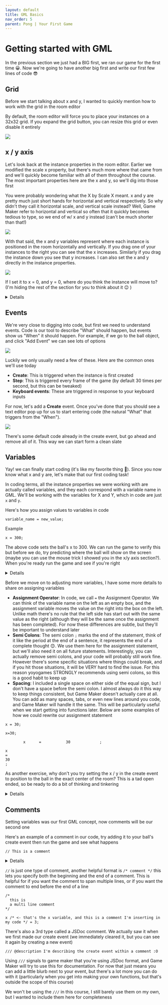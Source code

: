 ```yaml
---
layout: default
title: GML Basics
nav_order: 5
parent: Pong | Your First Game
---
```


# Getting started with GML

In the previous section we just had a BIG first, we ran our game for the first time 😀. Now we're going to have another big first and write our first few lines of code 😎

## Grid

Before we start talking about x and y, I wanted to quickly mention how to work with the grid in the room editor

By default, the room editor will force you to place your instances on a 32x32 grid. If you expand the grid button, you can resize this grid or even disable it entirely

![](../../images/pong/room_grid.gif)

## x / y axis

Let's look back at the instance properties in the room editor. Earlier we modified the scale x property, but there's much more where that came from and we'll quickly become familiar with all of them throughout the course. The most important properties here are the x and y, so we'll dig into those first

You were probably wondering what the X by Scale X meant. x and y are pretty much just short hands for horizontal and vertical respectively. So why didn't they call it horizontal scale, and vertical scale instead? Well, Game Maker refer to horizontal and vertical so often that it quickly becomes tedious to type, so we end of w/ x and y instead (can't be much shorter than that!)

![](../../images/pong/inspector_example.png)

With that said, the x and y variables represent where each instance is positioned in the room horizontally and vertically. If you drag one of your instances to the right you can see that the x increases. Similarly if you drag the instance down you see that y increases. I can also set the x and y directly in the instance properties.

![](../../images/pong/xy_inspector.gif)

If I set it to x = 0, and y = 0, where do you think the instance will move to? (I'm hiding the rest of the section for you to think about it 😉 )

<details data-summary="Where in the room is x = 0, y = 0?" markdown="1">

If you said, top left corner, you would be right! Since moving right and down made both variables bigger, that meant that moving left and up makes them smaller, and since x = 0 and y = 0 is the smallest number you can have without going negative (and you can go negative by the way), it makes sense for that to be the top left corner

This can be really confusing because it's different from what you'll learn in your math and physics classes. In school, going up increases y (not down), and the x = 0 and y = 0 point is in the bottom left (not top left). So make sure flip the switch back to "up is more" when you go back to school, I'd hate for this course to hurt your grades

![](../../images/pong/xy_classic.png)

Another handy trick for viewing x, y is to look at the bottom left of the room editor. There you see 2 numbers (for example (841, 592)). Those represent the x, y position under your mouse cursor, and you can use that to again verify the following:

 * Moving the mouse left decreases x
 * Moving the mouse right increases x
 * Moving the mouse up decreases y
 * Moving the mouse down increases y
 * Moving the mouse to (0, 0) is at the right spot

![](../../images/pong/xy_mouse.gif)

</details>

## Events

We're very close to digging into code, but first we need to understand events. Code is our tool to describe "What" should happen, but events show us "When" it should happen. For example, if we go to the ball object, and click "Add Event" we can see lots of options

![](../../images/pong/add_event.gif)

Luckily we only usually need a few of these. Here are the common ones we'll use today

 * **Create**: This is triggered when the instance is first created
 * **Step**: This is triggered every frame of the game (by default 30 times per second, but this can be tweaked)
 * **Keyboard events**: These are triggered in response to your keyboard inputs

For now, let's add a **Create** event. Once you've done that you should see a text editor pop up for us to start entering code (the natural "What" that triggers from the "When").

![](../../images/pong/code_editor.png)

There's some default code already in the create event, but go ahead and remove all of it. This way we can start form a clean slate

## Variables

Yay! we can finally start coding (it's like my favorite thing 🥰). Since you now know what x and y are, let's make that our first coding task!

In coding terms, all the instance properties we were working with are actually called variables, and they each correspond with a variable name in GML. We'll be working with the variables for X and Y, which in code are just ``x`` and ``y``.

Here's how you assign values to variables in code

```
variable_name = new_value;
```

Example

```
x = 300;
```

The above code sets the ball's x to 300. We can run the game to verify this but before we do, try predicting where the ball will show on the screen (maybe you can use the mouse trick I showed you in the x/y axis section?). When you're ready run the game and see if you're right


<details data-summary="Where will the ball be placed?" markdown="1">

If you said "center leftish", you'd be right!!

![](../../images/pong/update_x_pos.png)

</details>

Before we move on to adjusting more variables, I have some more details to share on assigning variables

 * **Assignment Operator**: In code, we call `=` the Assignment Operator. We can think of the variable name on the left as an empty box, and the assignment variable moves the value on the right into the box on the left. Unlike math there's no rule that the left side has start out with the same value as the right (although they will be the same once the assignment has been completed). For now these differences are subtle, but they'll be important to understand later
 * **Semi Colons**: The semi colon `;` marks the end of the statement, think of it like the period at the end of a sentence, it represents the end of a complete thought 😊. We use them here for the assignment statement, but we'll also need it on all future statements. Interestingly, you can actually remove semi colons, and your code will probably still work fine. However there's some specific situations where things could break, and if you hit those situations, it will be VERY hard to find the issue. For this reason yoyogames STRONGLY recommends using semi colons, so this is a good habit to keep up
 * **Spacing**: I included a single space on either side of the equal sign, but I don't have a space before the semi colon. I almost always do it this way to keep things consistent, but Game Maker doesn't actually care at all. You can add as many spaces, tabs, or even new lines around you code, and Game Maker will handle it the same. This will be particularly useful when we start getting into functions later. Below are some examples of how we could rewrite our assignment statement

```
x = 30;
```

```
x=30;
```

```
        x      =           30             ;
```

```
x     
=
30
;
```

As another exercise, why don't you try setting the x / y in the create event to position to the ball in the exact center of the room? This is a tad open ended, so be ready to do a bit of thinking and tinkering

<details data-summary="How do you put it in the exact center?" markdown="1">

Here it is!

```
x = 683;
y = 384;
```

To do this you need to figure out the width/height of the room, and then divide by 2. There are a couple ways you can do this

One way is to hover your mouse, or move an object, to figure out the x,y position at the bottom right corner of the room. Since the top left is (0, 0) the bottom right will be (width, height) (where you replace width, height with whatever the actual width/height is)

Another way is to inspect the room properties (located below the layers and layer properites by default). There you'll see that the default room width and height are 1366, and 768 respectively, but you can change them here if you want to

Yet another way, (and if you got this you're really ahead of the curve, since I haven't taught this yet), is to find the variables for room width and height. Then you can do the math directly in code, and you'll end up with this

```
x = room_width/2;
y = room_height/2;
```

</details>

## Comments

Setting variables was our first GML concept, now comments will be our second one

Here's an example of a comment in our code, try adding it to your ball's create event then run the game and see what happens

```
// This is a comment
```

<details data-summary="What happens?" markdown="1">

![](../../images/pong/rickrolled.gif)

Sorry that was a little mean, nothing actually happens

But that's the beauty of comments, you can enter ``//`` and then fill the rest of the line with whatever you want, and Game Maker won't care!

I recommend you use these as much as you can (especially when you're starting out). Code can be very confusing, so leverage comments to describe what your code is doing. This way future-you can come back to the code and still understand what it's doing

( Also side note, am I dating myself by using that meme? Is rick rolling still a fun thing kids do these days? oh boy 😢 )

</details>

``//`` is just one type of comment, another helpful format is ``/* comment */`` this lets you specify both the beginning and the end of a comment. This is helpful for if you want the comment to span multiple lines, or if you want the comment to end before the end of a line

```
/*
  this is
  a multi line comment
*/
```

```
x /* <- that's the x variable, and this is a comment I'm inserting in my code */ = 3;
```

There's also a 3rd type called a JSDoc comment. We actually saw it when we first made our create event (we immediately cleared it, but you can see it again by creating a new event)

```
/// @description I'm describing the create event within a comment :O
```

Using `///` signals to game maker that you're using JSDoc format, and Game Maker will try to use this for documentation. For now that just means you can add a little blurb next to your event, but there's a lot more you can do with it (particularly when you get into making your own functions, but that's outside the scope of this course)

We won't be using the `///` in this course, I still barely use them on my own, but I wanted to include them here for completeness
